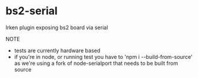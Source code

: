 # bs2-serial

Irken plugin exposing bs2 board via serial

NOTE
* tests are currently hardware based
* if you're in node, or running test you have to 'npm i --build-from-source' as we're using a fork of node-serialport that needs to be built from source